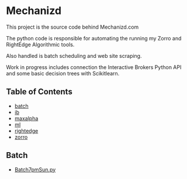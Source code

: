 # Mechanizd

This project is the source code behind Mechanizd.com

The python code is responsible for automating the running my Zorro and RightEdge Algorithmic tools.

Also handled is batch scheduling and web site scraping.

Work in progress includes connection the Interactive Brokers Python API and some basic decision trees with Scikitlearn.

## Table of Contents
- [batch](#batch)
- [ib](#ib)
- [maxalpha](#maxalpha)
- [ml](#ml)
- [rightedge](#rightedge)
- [zorro](#zorro)

## Batch
* [Batch7pmSun.py]( /batch/Batch7pmSun.py)
